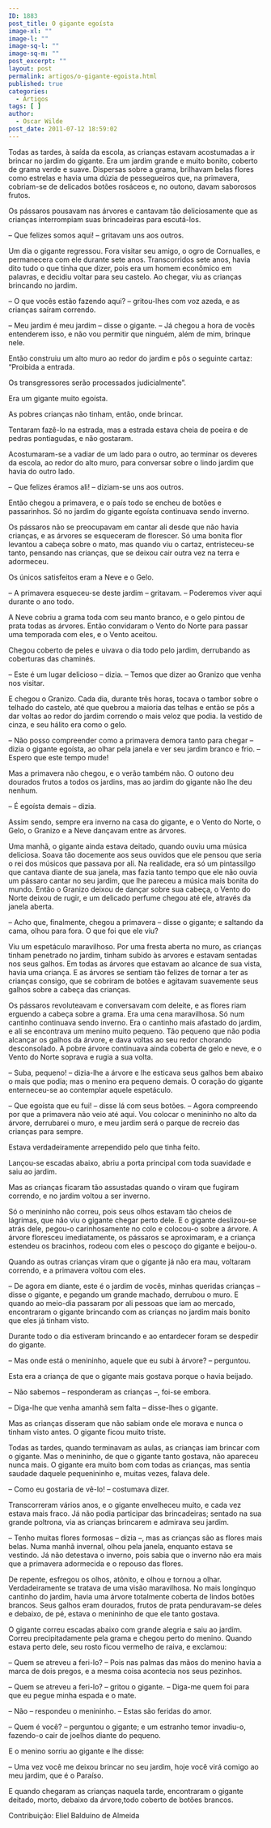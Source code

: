 ```yaml
---
ID: 1883
post_title: O gigante egoísta
image-xl: ""
image-l: ""
image-sq-l: ""
image-sq-m: ""
post_excerpt: ""
layout: post
permalink: artigos/o-gigante-egoista.html
published: true
categories:
  - Artigos
tags: [ ]
author:
  - Oscar Wilde
post_date: 2011-07-12 18:59:02
---
```

Todas as tardes, à saída da escola, as crianças estavam acostumadas a ir brincar no jardim do gigante. Era um jardim grande e muito bonito, coberto de grama verde e suave. Dispersas sobre a grama, brilhavam belas flores como estrelas e havia uma dúzia de pessegueiros que, na primavera, cobriam-se de delicados botões rosáceos e, no outono, davam saborosos frutos.

Os pássaros pousavam nas árvores e cantavam tão deliciosamente que as crianças interrompiam suas brincadeiras para escutá-los.

– Que felizes somos aqui! – gritavam uns aos outros.

Um dia o gigante regressou. Fora visitar seu amigo, o ogro de Cornualles, e permanecera com ele durante sete anos. Transcorridos sete anos, havia dito tudo o que tinha que dizer, pois era um homem econômico em palavras, e decidiu voltar para seu castelo. Ao chegar, viu as crianças brincando no jardim.

– O que vocês estão fazendo aqui? – gritou-lhes com voz azeda, e as crianças saíram correndo.

– Meu jardim é meu jardim – disse o gigante. – Já chegou a hora de vocês entenderem isso, e não vou permitir que ninguém, além de mim, brinque nele.

Então construiu um alto muro ao redor do jardim e pôs o seguinte cartaz: “Proibida a entrada.

Os transgressores serão processados judicialmente”.

Era um gigante muito egoísta.

As pobres crianças não tinham, então, onde brincar.

Tentaram fazê-lo na estrada, mas a estrada estava cheia de poeira e de pedras pontiagudas, e não gostaram.

Acostumaram-se a vadiar de um lado para o outro, ao terminar os deveres da escola, ao redor do alto muro, para conversar sobre o lindo jardim que havia do outro lado.

– Que felizes éramos ali! – diziam-se uns aos outros.

Então chegou a primavera, e o país todo se encheu de botões e passarinhos. Só no jardim do gigante egoísta continuava sendo inverno.

Os pássaros não se preocupavam em cantar ali desde que não havia crianças, e as árvores se esqueceram de florescer. Só uma bonita flor levantou a cabeça sobre o mato, mas quando viu o cartaz, entristeceu-se tanto, pensando nas crianças, que se deixou cair outra vez na terra e adormeceu.

Os únicos satisfeitos eram a Neve e o Gelo.

– A primavera esqueceu-se deste jardim – gritavam. – Poderemos viver aqui durante o ano todo.

A Neve cobriu a grama toda com seu manto branco, e o gelo pintou de prata todas as árvores. Então convidaram o Vento do Norte para passar uma temporada com eles, e o Vento aceitou.

Chegou coberto de peles e uivava o dia todo pelo jardim, derrubando as coberturas das chaminés.

– Este é um lugar delicioso – dizia. – Temos que dizer ao Granizo que venha nos visitar.

E chegou o Granizo. Cada dia, durante três horas, tocava o tambor sobre o telhado do castelo, até que quebrou a maioria das telhas e então se pôs a dar voltas ao redor do jardim correndo o mais veloz que podia. Ia vestido de cinza, e seu hálito era como o gelo.

– Não posso compreender como a primavera demora tanto para chegar – dizia o gigante egoísta, ao olhar pela janela e ver seu jardim branco e frio. – Espero que este tempo mude!

Mas a primavera não chegou, e o verão também não. O outono deu dourados frutos a todos os jardins, mas ao jardim do gigante não lhe deu nenhum.

– É egoísta demais – dizia.

Assim sendo, sempre era inverno na casa do gigante, e o Vento do Norte, o Gelo, o Granizo e a Neve dançavam entre as árvores.

Uma manhã, o gigante ainda estava deitado, quando ouviu uma música deliciosa. Soava tão docemente aos seus ouvidos que ele pensou que seria o rei dos músicos que passava por ali. Na realidade, era só um pintassilgo que cantava diante de sua janela, mas fazia tanto tempo que ele não ouvia um pássaro cantar no seu jardim, que lhe pareceu a música mais bonita do mundo. Então o Granizo deixou de dançar sobre sua cabeça, o Vento do Norte deixou de rugir, e um delicado perfume chegou até ele, através da janela aberta.

– Acho que, finalmente, chegou a primavera – disse o gigante; e saltando da cama, olhou para fora. O que foi que ele viu?

Viu um espetáculo maravilhoso. Por uma fresta aberta no muro, as crianças tinham penetrado no jardim, tinham subido às arvores e estavam sentadas nos seus galhos. Em todas as árvores que estavam ao alcance de sua vista, havia uma criança. E as árvores se sentiam tão felizes de tornar a ter as crianças consigo, que se cobriram de botões e agitavam suavemente seus galhos sobre a cabeça das crianças.

Os pássaros revoluteavam e conversavam com deleite, e as flores riam erguendo a cabeça sobre a grama. Era uma cena maravilhosa. Só num cantinho continuava sendo inverno. Era o cantinho mais afastado do jardim, e ali se encontrava um menino muito pequeno. Tão pequeno que não podia alcançar os galhos da árvore, e dava voltas ao seu redor chorando desconsolado. A pobre árvore continuava ainda coberta de gelo e neve, e o Vento do Norte soprava e rugia a sua volta.

– Suba, pequeno! – dizia-lhe a árvore e lhe esticava seus galhos bem abaixo o mais que podia; mas o menino era pequeno demais. O coração do gigante enterneceu-se ao contemplar aquele espetáculo.

– Que egoísta que eu fui! – disse lá com seus botões. – Agora compreendo por que a primavera não veio até aqui. Vou colocar o menininho no alto da árvore, derrubarei o muro, e meu jardim será o parque de recreio das crianças para sempre.

Estava verdadeiramente arrependido pelo que tinha feito.

Lançou-se escadas abaixo, abriu a porta principal com toda suavidade e saiu ao jardim.

Mas as crianças ficaram tão assustadas quando o viram que fugiram correndo, e no jardim voltou a ser inverno.

Só o menininho não correu, pois seus olhos estavam tão cheios de lágrimas, que não viu o gigante chegar perto dele. E o gigante deslizou-se atrás dele, pegou-o carinhosamente no colo e colocou-o sobre a árvore. A árvore floresceu imediatamente, os pássaros se aproximaram, e a criança estendeu os bracinhos, rodeou com eles o pescoço do gigante e beijou-o.

Quando as outras crianças viram que o gigante já não era mau, voltaram correndo, e a primavera voltou com eles.

– De agora em diante, este é o jardim de vocês, minhas queridas crianças – disse o gigante, e pegando um grande machado, derrubou o muro. E quando ao meio-dia passaram por ali pessoas que iam ao mercado, encontraram o gigante brincando com as crianças no jardim mais bonito que eles já tinham visto.

Durante todo o dia estiveram brincando e ao entardecer foram se despedir do gigante.

– Mas onde está o menininho, aquele que eu subi à árvore? – perguntou.

Esta era a criança de que o gigante mais gostava porque o havia beijado.

– Não sabemos – responderam as crianças –, foi-se embora.

– Diga-lhe que venha amanhã sem falta – disse-lhes o gigante.

Mas as crianças disseram que não sabiam onde ele morava e nunca o tinham visto antes. O gigante ficou muito triste.

Todas as tardes, quando terminavam as aulas, as crianças iam brincar com o gigante. Mas o menininho, de que o gigante tanto gostava, não apareceu nunca mais. O gigante era muito bom com todas as crianças, mas sentia saudade daquele pequenininho e, muitas vezes, falava dele.

– Como eu gostaria de vê-lo! – costumava dizer.

Transcorreram vários anos, e o gigante envelheceu muito, e cada vez estava mais fraco. Já não podia participar das brincadeiras; sentado na sua grande poltrona, via as crianças brincarem e admirava seu jardim.

– Tenho muitas flores formosas – dizia –, mas as crianças são as flores mais belas. Numa manhã invernal, olhou pela janela, enquanto estava se vestindo. Já não detestava o inverno, pois sabia que o inverno não era mais que a primavera adormecida e o repouso das flores.

De repente, esfregou os olhos, atônito, e olhou e tornou a olhar. Verdadeiramente se tratava de uma visão maravilhosa. No mais longínquo cantinho do jardim, havia uma árvore totalmente coberta de lindos botões brancos. Seus galhos eram dourados, frutos de prata penduravam-se deles e debaixo, de pé, estava o menininho de que ele tanto gostava.

O gigante correu escadas abaixo com grande alegria e saiu ao jardim. Correu precipitadamente pela grama e chegou perto do menino. Quando estava perto dele, seu rosto ficou vermelho de raiva, e exclamou:

– Quem se atreveu a feri-lo? – Pois nas palmas das mãos do menino havia a marca de dois pregos, e a mesma coisa acontecia nos seus pezinhos.

– Quem se atreveu a feri-lo? – gritou o gigante. – Diga-me quem foi para que eu pegue minha espada e o mate.

– Não – respondeu o menininho. – Estas são feridas do amor.

– Quem é você? – perguntou o gigante; e um estranho temor invadiu-o, fazendo-o cair de joelhos diante do pequeno.

E o menino sorriu ao gigante e lhe disse:

– Uma vez você me deixou brincar no seu jardim, hoje você virá comigo ao meu jardim, que é o Paraíso.

E quando chegaram as crianças naquela tarde, encontraram o gigante deitado, morto, debaixo da árvore,todo coberto de botões brancos.

Contribuição: Eliel Balduíno de Almeida